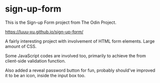 # sign-up-form
This is the Sign-up Form project from The Odin Project.

https://luuu-xu.github.io/sign-up-form/

A fairly interesting project with involvement of HTML form elements. Large amount of CSS.

Some JavaScript codes are involved too, primarily to achieve the from client-side validation function.

Also added a reveal password button for fun, probably should've improved it to be an icon, inside the input box too.
